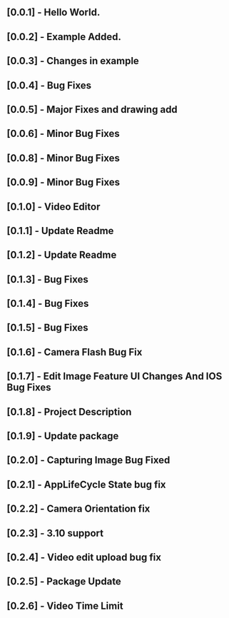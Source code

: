## [0.0.1] - Hello World.

## [0.0.2] - Example Added.

## [0.0.3] - Changes in example

## [0.0.4] - Bug Fixes

## [0.0.5] - Major Fixes and drawing add

## [0.0.6] - Minor Bug Fixes

## [0.0.8] - Minor Bug Fixes

## [0.0.9] - Minor Bug Fixes

## [0.1.0] - Video Editor

## [0.1.1] - Update Readme

## [0.1.2] - Update Readme

## [0.1.3] - Bug Fixes

## [0.1.4] - Bug Fixes

## [0.1.5] - Bug Fixes

## [0.1.6] - Camera Flash Bug Fix

## [0.1.7] - Edit Image Feature UI Changes And IOS Bug Fixes

## [0.1.8] - Project Description

## [0.1.9] - Update package

## [0.2.0] - Capturing Image Bug Fixed

## [0.2.1] - AppLifeCycle State bug fix

## [0.2.2] - Camera Orientation fix

## [0.2.3] - 3.10 support

## [0.2.4] - Video edit upload bug fix

## [0.2.5] - Package Update

## [0.2.6] - Video Time Limit